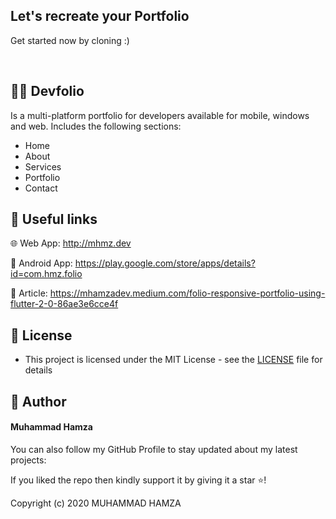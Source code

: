 ## Let's recreate your Portfolio

Get started now by cloning :)

<img src="">

<img src="">

<br>

<div align="center">


</div>

## 🧑‍💻 Devfolio
Is a multi-platform portfolio for developers available for mobile, windows and web. Includes the following sections:
- Home
- About
- Services
- Portfolio
- Contact

## 🔗 Useful links

🌐 Web App: http://mhmz.dev

📱 Android App: https://play.google.com/store/apps/details?id=com.hmz.folio

📙 Article: https://mhamzadev.medium.com/folio-responsive-portfolio-using-flutter-2-0-86ae3e6cce4f


## 🔑 License
- This project is licensed under the MIT License - see the [LICENSE](LICENSE.md) file for details

## 🧑 Author

#### Muhammad Hamza

You can also follow my GitHub Profile to stay updated about my latest projects:


If you liked the repo then kindly support it by giving it a star ⭐!

Copyright (c) 2020 MUHAMMAD HAMZA
